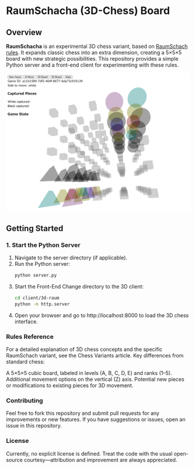 # RaumSchacha (3D-Chess) Board

## Overview
**RaumSchacha** is an experimental 3D chess variant, based on [RaumSchach rules](https://www.chessvariants.com/3d.dir/3d5.html). It expands classic chess into an extra dimension, creating a 5×5×5 board with new strategic possibilities. This repository provides a simple Python server and a front-end client for experimenting with these rules.

![Raumschach Display](./img/raum_display.png)

## Getting Started

### 1. Start the Python Server
1. Navigate to the server directory (if applicable).
2. Run the Python server:
   ```bash
   python server.py
    ```
3. Start the Front-End
Change directory to the 3D client:
    ```bash
    cd client/3d-raum
    python -m http.server
    ```
3. Open your browser and go to http://localhost:8000 to load the 3D chess interface.

### Rules Reference
For a detailed explanation of 3D chess concepts and the specific RaumSchach variant, see the Chess Variants article.
Key differences from standard chess:

A 5×5×5 cubic board, labeled in levels (A, B, C, D, E) and ranks (1–5).
Additional movement options on the vertical (Z) axis.
Potential new pieces or modifications to existing pieces for 3D movement.

### Contributing
Feel free to fork this repository and submit pull requests for any improvements or new features.
If you have suggestions or issues, open an issue in this repository.

### License
Currently, no explicit license is defined. Treat the code with the usual open-source courtesy—attribution and improvement are always appreciated.
